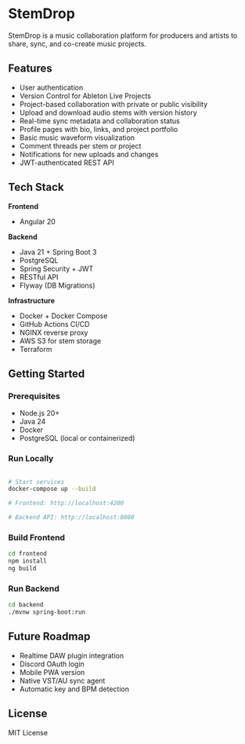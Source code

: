 # StemDrop

StemDrop is a music collaboration platform
for producers and artists to share, sync, and co-create music projects.

## Features

- User authentication
- Version Control for Ableton Live Projects
- Project-based collaboration with private or public visibility
- Upload and download audio stems with version history
- Real-time sync metadata and collaboration status
- Profile pages with bio, links, and project portfolio
- Basic music waveform visualization
- Comment threads per stem or project
- Notifications for new uploads and changes
- JWT-authenticated REST API

## Tech Stack

**Frontend**

- Angular 20

**Backend**

- Java 21 + Spring Boot 3
- PostgreSQL
- Spring Security + JWT
- RESTful API
- Flyway (DB Migrations)

**Infrastructure**

- Docker + Docker Compose
- GitHub Actions CI/CD
- NGINX reverse proxy
- AWS S3 for stem storage
- Terraform

## Getting Started

### Prerequisites

- Node.js 20+
- Java 24
- Docker
- PostgreSQL (local or containerized)

### Run Locally

```bash

# Start services
docker-compose up --build

# Frontend: http://localhost:4200

# Backend API: http://localhost:8080
```

### Build Frontend

```bash
cd frontend
npm install
ng build
```

### Run Backend

```bash
cd backend
./mvnw spring-boot:run
```

## Future Roadmap

- Realtime DAW plugin integration
- Discord OAuth login
- Mobile PWA version
- Native VST/AU sync agent
- Automatic key and BPM detection

## License

MIT License
